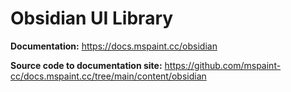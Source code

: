 # Obsidian UI Library
**Documentation:** https://docs.mspaint.cc/obsidian

**Source code to documentation site:** https://github.com/mspaint-cc/docs.mspaint.cc/tree/main/content/obsidian
